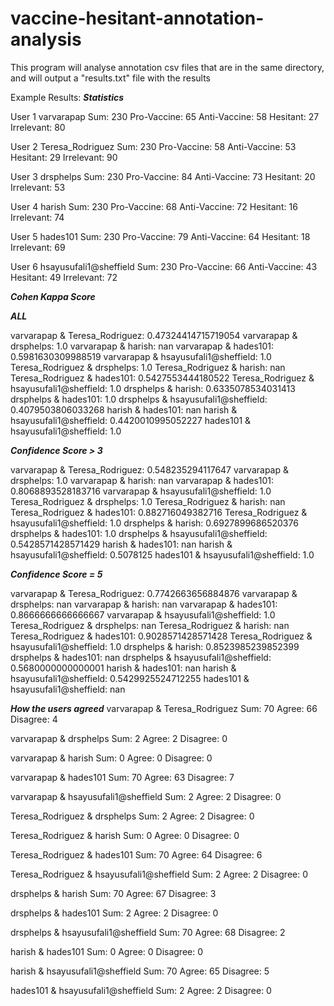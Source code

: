 # vaccine-hesitant-annotation-analysis

This program will analyse annotation csv files that are in the same directory, and will output a "results.txt" file with the results

Example Results:
***Statistics***

User 1 varvarapap
Sum: 230
Pro-Vaccine: 65
Anti-Vaccine: 58
Hesitant: 27
Irrelevant: 80

User 2 Teresa_Rodriguez
Sum: 230
Pro-Vaccine: 58
Anti-Vaccine: 53
Hesitant: 29
Irrelevant: 90

User 3 drsphelps
Sum: 230
Pro-Vaccine: 84
Anti-Vaccine: 73
Hesitant: 20
Irrelevant: 53

User 4 harish
Sum: 230
Pro-Vaccine: 68
Anti-Vaccine: 72
Hesitant: 16
Irrelevant: 74

User 5 hades101
Sum: 230
Pro-Vaccine: 79
Anti-Vaccine: 64
Hesitant: 18
Irrelevant: 69

User 6 hsayusufali1@sheffield
Sum: 230
Pro-Vaccine: 66
Anti-Vaccine: 43
Hesitant: 49
Irrelevant: 72


***Cohen Kappa Score***

***ALL***

varvarapap & Teresa_Rodriguez: 0.47324414715719054
varvarapap & drsphelps: 1.0
varvarapap & harish: nan
varvarapap & hades101: 0.5981630309988519
varvarapap & hsayusufali1@sheffield: 1.0
Teresa_Rodriguez & drsphelps: 1.0
Teresa_Rodriguez & harish: nan
Teresa_Rodriguez & hades101: 0.5427553444180522
Teresa_Rodriguez & hsayusufali1@sheffield: 1.0
drsphelps & harish: 0.6335078534031413
drsphelps & hades101: 1.0
drsphelps & hsayusufali1@sheffield: 0.4079503806033268
harish & hades101: nan
harish & hsayusufali1@sheffield: 0.4420010995052227
hades101 & hsayusufali1@sheffield: 1.0

***Confidence Score > 3***

varvarapap & Teresa_Rodriguez: 0.548235294117647
varvarapap & drsphelps: 1.0
varvarapap & harish: nan
varvarapap & hades101: 0.8068893528183716
varvarapap & hsayusufali1@sheffield: 1.0
Teresa_Rodriguez & drsphelps: 1.0
Teresa_Rodriguez & harish: nan
Teresa_Rodriguez & hades101: 0.882716049382716
Teresa_Rodriguez & hsayusufali1@sheffield: 1.0
drsphelps & harish: 0.6927899686520376
drsphelps & hades101: 1.0
drsphelps & hsayusufali1@sheffield: 0.5428571428571429
harish & hades101: nan
harish & hsayusufali1@sheffield: 0.5078125
hades101 & hsayusufali1@sheffield: 1.0

***Confidence Score = 5***

varvarapap & Teresa_Rodriguez: 0.7742663656884876
varvarapap & drsphelps: nan
varvarapap & harish: nan
varvarapap & hades101: 0.8666666666666667
varvarapap & hsayusufali1@sheffield: 1.0
Teresa_Rodriguez & drsphelps: nan
Teresa_Rodriguez & harish: nan
Teresa_Rodriguez & hades101: 0.9028571428571428
Teresa_Rodriguez & hsayusufali1@sheffield: 1.0
drsphelps & harish: 0.8523985239852399
drsphelps & hades101: nan
drsphelps & hsayusufali1@sheffield: 0.5680000000000001
harish & hades101: nan
harish & hsayusufali1@sheffield: 0.5429925524712255
hades101 & hsayusufali1@sheffield: nan


***How the users agreed***
varvarapap & Teresa_Rodriguez
Sum: 70
Agree: 66
Disagree: 4

varvarapap & drsphelps
Sum: 2
Agree: 2
Disagree: 0

varvarapap & harish
Sum: 0
Agree: 0
Disagree: 0

varvarapap & hades101
Sum: 70
Agree: 63
Disagree: 7

varvarapap & hsayusufali1@sheffield
Sum: 2
Agree: 2
Disagree: 0

Teresa_Rodriguez & drsphelps
Sum: 2
Agree: 2
Disagree: 0

Teresa_Rodriguez & harish
Sum: 0
Agree: 0
Disagree: 0

Teresa_Rodriguez & hades101
Sum: 70
Agree: 64
Disagree: 6

Teresa_Rodriguez & hsayusufali1@sheffield
Sum: 2
Agree: 2
Disagree: 0

drsphelps & harish
Sum: 70
Agree: 67
Disagree: 3

drsphelps & hades101
Sum: 2
Agree: 2
Disagree: 0

drsphelps & hsayusufali1@sheffield
Sum: 70
Agree: 68
Disagree: 2

harish & hades101
Sum: 0
Agree: 0
Disagree: 0

harish & hsayusufali1@sheffield
Sum: 70
Agree: 65
Disagree: 5

hades101 & hsayusufali1@sheffield
Sum: 2
Agree: 2
Disagree: 0

